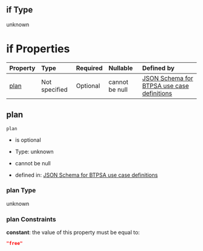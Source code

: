 ## if Type

unknown

# if Properties

| Property      | Type          | Required | Nullable       | Defined by                                                                                                                                                                                                                                  |
| :------------ | :------------ | :------- | :------------- | :------------------------------------------------------------------------------------------------------------------------------------------------------------------------------------------------------------------------------------------ |
| [plan](#plan) | Not specified | Optional | cannot be null | [JSON Schema for BTPSA use case definitions](btpsa-usecase-properties-services-items-allof-1-then-allof-82-then-allof-0-if-properties-plan.md "undefined#/properties/services/items/allOf/1/then/allOf/82/then/allOf/0/if/properties/plan") |

## plan



`plan`

*   is optional

*   Type: unknown

*   cannot be null

*   defined in: [JSON Schema for BTPSA use case definitions](btpsa-usecase-properties-services-items-allof-1-then-allof-82-then-allof-0-if-properties-plan.md "undefined#/properties/services/items/allOf/1/then/allOf/82/then/allOf/0/if/properties/plan")

### plan Type

unknown

### plan Constraints

**constant**: the value of this property must be equal to:

```json
"free"
```
